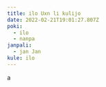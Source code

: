```yaml
---
title: ilo Uxn li kulijo
date: 2022-02-21T19:01:27.807Z
poki:
  - ilo
  - nanpa
janpali:
  - jan Jan
kule: ilo
---
```

a